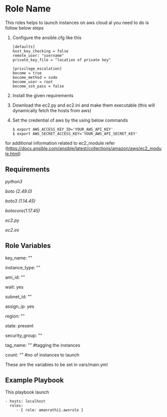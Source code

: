 Role Name
=========

This roles helps to launch instances on aws cloud al you need to do is follow below steps
1. Configure the ansible.cfg like this
 
       [defaults]
       host_key_checking = false
       remote_user: "username"
       private_key_file = "location of private key"

       [privilege_escalation]
       become = true
       become_method = sudo
       become_user = root
       become_ssh_pass = false

2. Install the given requirements
3. Download the ec2.py and ec2.ini and make them executable (this will dynamically fetch the hosts from aws)
4. Set the credential of aws by the using below commands
   
       $ export AWS_ACCESS_KEY_ID='YOUR_AWS_API_KEY'
       $ export AWS_SECRET_ACCESS_KEY='YOUR_AWS_API_SECRET_KEY'

for additional information related to ec2_module refer (https://docs.ansible.com/ansible/latest/collections/amazon/aws/ec2_module.html)




Requirements
------------
*python3*

*boto (2.49.0)*

*boto3 (1.14.45)*

*botocore(1.17.45)*

*ec2.py*

*ec2.ini*



Role Variables
--------------


key_name: ""

instance_type: ""

ami_id: ""

wait: yes

subnet_id: ""

assign_ip: yes

region: ""

state: present

security_group: ""

tag_name: ""             #tagging the instances

count: ""                #no of instances to launch 

These are the variables to be set in vars/main.yml


Example Playbook
----------------

This playbook launch 

    - hosts: localhost
      roles:
         - { role: amanrathi1.awsrole }

